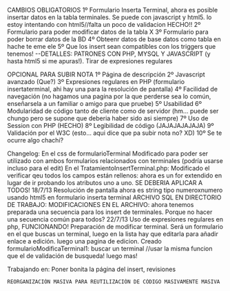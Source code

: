CAMBIOS OBLIGATORIOS
	1º Formulario Inserta Terminal, ahora es posible insertar datos en la tabla terminales. Se puede con javascript y html5. lo estoy intentando con html5//falta un poco de validacion HECHO!!
	2º Formulario para poder modificar datos de la tabla X
	3º Formulario para poder borrar datos de la BD
	4º Obteenr datos de base datos como tabla en hache te eme ele
	5º Que los insert sean compatibles con los triggers que tenemos!
	--DETALLES: PATRONES CON PHP, MYSQL Y JAVASCRIPT (y hasta html5 si me apuras!). Tirar de expresiones regulares
	
OPCIONAL PARA SUBIR NOTA
	1º Página de descripción 
	2º Javascript avanzado (Que?)
	3º Expresiones regulares en PHP (formulario insertaterminal, ahi hay una para la resolución de pantalla)
	4º Facilidad de navegación (no hagamos una pagina por la que perderse sea lo común, enseñarsela a un familiar o amigo para que pruebe)
	5º Usabilidad
	6º Modularidad de código tanto de cliente como de servidor (hm... puede ser chungo pero se supone que deberia haber sido asi siempre)
	7º Uso de Session con PHP (HECHO)
	8º Legibilidad de código (JAJAJAJAJAJA)
	9º Validación por el W3C (esto... aqui dice que pa subir nota no? XD)
	10º Se te ocurre algo chachi?
	
	
	
	
Changelog:
	En el css de formularioTerminal
		Modificado para poder ser utilizado con ambos formularios relacionados con terminales (podría usarse incluso para el edit)
	En el TratamientoInsertTerminal.php:
		Modificado el verificar qeu todos los campos están rellenos: ahora es un for extendido en lugar de ir probando los atributos uno a uno. SE DEBERIA APLICAR A TODOS!
	18/7/13
	Resolución de pantalla ahora es string tipo numeroxnumero usando html5 en formulario inserta terminal
	ARCHIVO SQL EN DIRECTORIO DE TRABAJO: MODIFICACIONES EN EL ARCHIVO: ahora tenemos preparada una secuencia para los insert de terminales. Porque no hacer una secuencia común para todos?
	22/7/13
		Uso de expresiones regulares en php, FUNCIONANDO!
		Preparación de modificar terminal. Será un formulario en el que buscas un terminal, luego en la lista hay que editarla para añadir enlace a edición. luego una pagina de edicion.
			Creado formularioModificaTerminal1: buscar un terminal //usar la misma funcion que el de validación de busqueda!
			luego mas!

Trabajando en:
	Poner bonita la página del insert, revisiones
	
	REORGANIZACIÓN MASIVA PARA REUTILIZACIÓN DE CÓDIGO MASIVAMENTE MASIVA